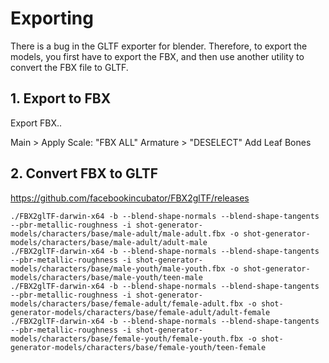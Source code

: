 # Exporting

There is a bug in the GLTF exporter for blender. Therefore, to export the models, you first have to export the FBX, and then use another utility to convert the FBX file to GLTF.

## 1. Export to FBX

Export FBX..

Main > Apply Scale: "FBX ALL"
Armature > "DESELECT" Add Leaf Bones

## 2. Convert FBX to GLTF

https://github.com/facebookincubator/FBX2glTF/releases

```
./FBX2glTF-darwin-x64 -b --blend-shape-normals --blend-shape-tangents --pbr-metallic-roughness -i shot-generator-models/characters/base/male-adult/male-adult.fbx -o shot-generator-models/characters/base/male-adult/adult-male
./FBX2glTF-darwin-x64 -b --blend-shape-normals --blend-shape-tangents --pbr-metallic-roughness -i shot-generator-models/characters/base/male-youth/male-youth.fbx -o shot-generator-models/characters/base/male-youth/teen-male
./FBX2glTF-darwin-x64 -b --blend-shape-normals --blend-shape-tangents --pbr-metallic-roughness -i shot-generator-models/characters/base/female-adult/female-adult.fbx -o shot-generator-models/characters/base/female-adult/adult-female
./FBX2glTF-darwin-x64 -b --blend-shape-normals --blend-shape-tangents --pbr-metallic-roughness -i shot-generator-models/characters/base/female-youth/female-youth.fbx -o shot-generator-models/characters/base/female-youth/teen-female
```
